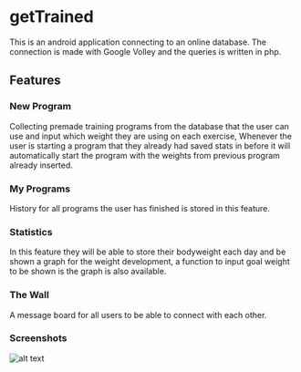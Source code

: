 # getTrained

This is an android application connecting to an online database. The connection is made with Google Volley and the queries is written in php.

## Features
### New Program
Collecting premade training programs from the database that the user can use and input which weight they are using on each exercise, Whenever the user is starting a program that they already had saved stats in before it will automatically start the program with the weights from previous program already inserted.
### My Programs
History for all programs the user has finished is stored in this feature.
### Statistics
In this feature they will be able to store their bodyweight each day and be shown a graph for the weight development, a function to input goal weight to be shown is the graph is also available.
### The Wall
A message board for all users to be able to connect with each other.
### Screenshots

![alt text](https://frittblas.se/upload/uploads/chrome_isGwsWRLVr.png)
